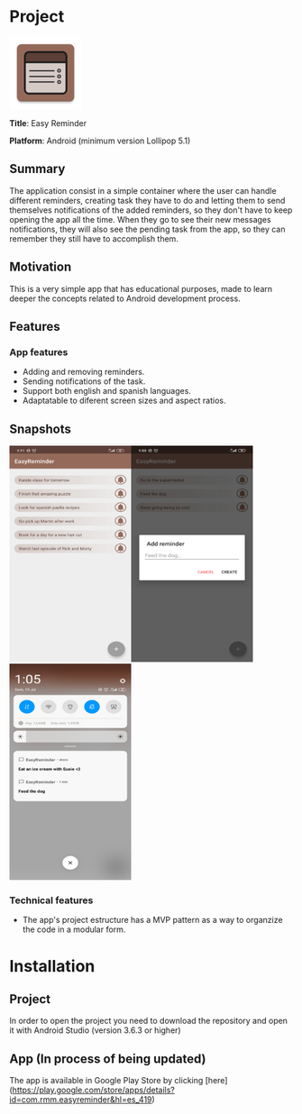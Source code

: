 # Project

<!-- ![app logo image](https://github.com/Robertomdam/EasyReminder/blob/master/app/src/main/res/mipmap-xxxhdpi/ic_logo.png?raw=true) -->
<img src="https://github.com/Robertomdam/EasyReminder/blob/master/app/src/main/res/mipmap-xxxhdpi/ic_logo.png" height="128" width="128">

**Title**: Easy Reminder

**Platform**: Android (minimum version Lollipop 5.1)

## Summary

The application consist in a simple container where the user can handle different reminders, creating task they have to do and letting them to send themselves notifications of the added reminders, so they don't have to keep opening the app all the time. When they go to see their new messages notifications, they will also see the pending task from the app, so they can remember they still have to accomplish them.

## Motivation

This is a very simple app that has educational purposes, made to learn deeper the concepts related to Android development process.

## Features

### App features

* Adding and removing reminders.
* Sending notifications of the task.
* Support both english and spanish languages.
* Adaptatable to diferent screen sizes and aspect ratios.

## Snapshots

<img src="https://github.com/Robertomdam/EasyReminder/blob/master/snapshots/Fmain_com.rmm.easyreminder.jpg" height="384" width="216"><img src="https://github.com/Robertomdam/EasyReminder/blob/master/snapshots/Fadd_com.rmm.easyreminder.jpg" height="384" width="216"><img src="https://github.com/Robertomdam/EasyReminder/blob/master/snapshots/Fnot_com.rmm.easyreminder.jpg" height="384" width="216">

### Technical features

* The app's project estructure has a MVP pattern as a way to organzize the code in a modular form.

# Installation



## Project

In order to open the project you need to download the repository and open it with Android Studio (version 3.6.3 or higher)

## App (In process of being updated)

The app is available in Google Play Store by clicking [here] (https://play.google.com/store/apps/details?id=com.rmm.easyreminder&hl=es_419)

